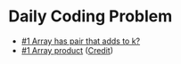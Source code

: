 # Daily Coding Problem

* [#1 Array has pair that adds to k?](./python/array-has-pair-adds-to-k.py)
* [#1 Array product](./python/array-product.py) ([Credit](https://github.com/subsr97/daily-coding-problem/blob/master/challenges/product-array-puzzle.py))